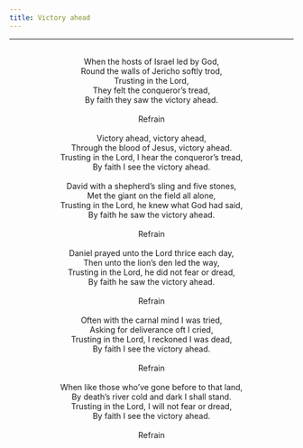 ```yaml
---
title: Victory ahead
---
```


---
<center>
<br/>
When the hosts of Israel led by God,<br/>
Round the walls of Jericho softly trod,<br/>
Trusting in the Lord,<br/>
They felt the conqueror’s tread,<br/>
By faith they saw the victory ahead.<br/>
<br/>
Refrain<br/>
<br/>
Victory ahead, victory ahead,<br/>
Through the blood of Jesus, victory ahead.<br/>
Trusting in the Lord, I hear the conqueror’s tread,<br/>
By faith I see the victory ahead.<br/>
<br/>
David with a shepherd’s sling and five stones,<br/>
Met the giant on the field all alone,<br/>
Trusting in the Lord, he knew what God had said,<br/>
By faith he saw the victory ahead.<br/>
<br/>
Refrain<br/>
<br/>
Daniel prayed unto the Lord thrice each day,<br/>
Then unto the lion’s den led the way,<br/>
Trusting in the Lord, he did not fear or dread,<br/>
By faith he saw the victory ahead.<br/>
<br/>
Refrain<br/>
<br/>
Often with the carnal mind I was tried,<br/>
Asking for deliverance oft I cried,<br/>
Trusting in the Lord, I reckoned I was dead,<br/>
By faith I see the victory ahead.<br/>
<br/>
Refrain<br/>
<br/>
When like those who’ve gone before to that land,<br/>
By death’s river cold and dark I shall stand.<br/>
Trusting in the Lord, I will not fear or dread,<br/>
By faith I see the victory ahead.<br/>
<br/>
Refrain<br/>

</center>
